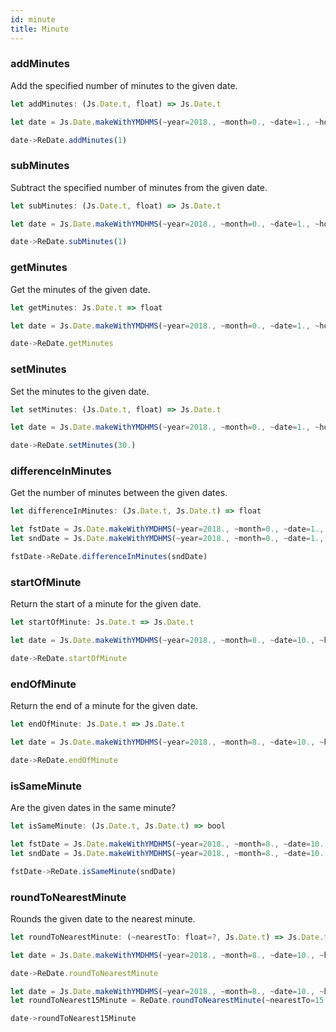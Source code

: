 ```yaml
---
id: minute
title: Minute
---
```


### addMinutes

Add the specified number of minutes to the given date.

```js
let addMinutes: (Js.Date.t, float) => Js.Date.t
```

```js
let date = Js.Date.makeWithYMDHMS(~year=2018., ~month=0., ~date=1., ~hours=19., ~minutes=30., ~seconds=30., ())

date->ReDate.addMinutes(1)
```

### subMinutes

Subtract the specified number of minutes from the given date.

```js
let subMinutes: (Js.Date.t, float) => Js.Date.t
```

```js
let date = Js.Date.makeWithYMDHMS(~year=2018., ~month=0., ~date=1., ~hours=19., ~minutes=30., ~seconds=30., ())

date->ReDate.subMinutes(1)
```

### getMinutes

Get the minutes of the given date.

```js
let getMinutes: Js.Date.t => float
```

```js
let date = Js.Date.makeWithYMDHMS(~year=2018., ~month=0., ~date=1., ~hours=19., ~minutes=30., ~seconds=30., ());

date->ReDate.getMinutes
```

### setMinutes

Set the minutes to the given date.

```js
let setMinutes: (Js.Date.t, float) => Js.Date.t
```

```js
let date = Js.Date.makeWithYMDHMS(~year=2018., ~month=0., ~date=1., ~hours=19., ~minutes=30., ~seconds=0., ());

date->ReDate.setMinutes(30.)
```

### differenceInMinutes

Get the number of minutes between the given dates.

```js
let differenceInMinutes: (Js.Date.t, Js.Date.t) => float
```

```js
let fstDate = Js.Date.makeWithYMDHMS(~year=2018., ~month=0., ~date=1., ~hours=19., ~minutes=40., ~seconds=15., ())
let sndDate = Js.Date.makeWithYMDHMS(~year=2018., ~month=0., ~date=1., ~hours=19., ~minutes=30., ~seconds=0., ())

fstDate->ReDate.differenceInMinutes(sndDate)
```

### startOfMinute

Return the start of a minute for the given date.

```js
let startOfMinute: Js.Date.t => Js.Date.t
```

```js
let date = Js.Date.makeWithYMDHMS(~year=2018., ~month=8., ~date=10., ~hours=8., ~minutes=20., ~seconds=35., ())

date->ReDate.startOfMinute
```

### endOfMinute

Return the end of a minute for the given date.

```js
let endOfMinute: Js.Date.t => Js.Date.t
```

```js
let date = Js.Date.makeWithYMDHMS(~year=2018., ~month=8., ~date=10., ~hours=8., ~minutes=20., ~seconds=35., ())

date->ReDate.endOfMinute
```

### isSameMinute

Are the given dates in the same minute?

```js
let isSameMinute: (Js.Date.t, Js.Date.t) => bool
```

```js
let fstDate = Js.Date.makeWithYMDHMS(~year=2018., ~month=8., ~date=10., ~hours=19., ~minutes=6., ~seconds=10., ())
let sndDate = Js.Date.makeWithYMDHMS(~year=2018., ~month=8., ~date=10., ~hours=19., ~minutes=6., ~seconds=35., ())

fstDate->ReDate.isSameMinute(sndDate)
```

### roundToNearestMinute

Rounds the given date to the nearest minute.

```js
let roundToNearestMinute: (~nearestTo: float=?, Js.Date.t) => Js.Date.t
```

```js
let date = Js.Date.makeWithYMDHMS(~year=2018., ~month=8., ~date=10., ~hours=19., ~minutes=6., ~seconds=31., ())

date->ReDate.roundToNearestMinute
```

```js
let date = Js.Date.makeWithYMDHMS(~year=2018., ~month=8., ~date=10., ~hours=19., ~minutes=12., ~seconds=10., ())
let roundToNearest15Minute = ReDate.roundToNearestMinute(~nearestTo=15.)

date->roundToNearest15Minute
```
